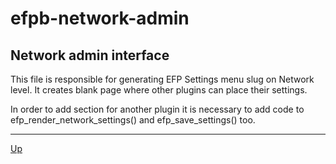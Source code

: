 # efpb-network-admin

## Network admin interface

This file is responsible for generating EFP Settings menu slug on Network level. It creates blank page where other plugins can place their settings.

In order to add section for another plugin it is necessary to add code to efp_render_network_settings() and efp_save_settings() too.

---
[Up](/README.md)
